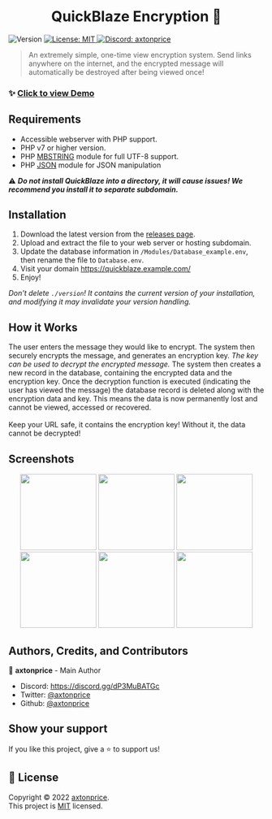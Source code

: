 <h1 align="center">QuickBlaze Encryption 👋</h1>
<p>
  <img alt="Version" src="https://img.shields.io/badge/version-v1.0.3_Stable-blue.svg?cacheSeconds=2592000" />
  <a href="https://github.com/axtonprice/quickblaze-encrypt/blob/main/LICENSE" target="_blank">
    <img alt="License: MIT" src="https://img.shields.io/badge/License-MIT-yellow.svg" />
  </a>
  <a href="https://axtonprice.com?discord" target="_blank">
    <img alt="Discord: axtonprice" src="https://img.shields.io/discord/826239258590969897" />
  </a>
</p>

> An extremely simple, one-time view encryption system. Send links anywhere on the internet, and the encrypted message will automatically be destroyed after being viewed once!


### ✨ <a href="https://quickblaze.axtonprice.com" target="_blank">Click to view Demo</a>

## Requirements

- Accessible webserver with PHP support.
- PHP v7 or higher version.
- PHP [MBSTRING](http://php.net/manual/en/book.mbstring.php) module for full UTF-8 support.
- PHP [JSON](http://php.net/manual/en/book.json.php) module for JSON manipulation

⚠️ ***Do not install QuickBlaze into a directory, it will cause issues! We recommend you install it to separate subdomain.***

## Installation

1. Download the latest version from the <a href="https://github.com/axtonprice/quickblaze-encrypt/releases">releases page</a>. 
2. Upload and extract the file to your web server or hosting subdomain. 
3. Update the database information in `/Modules/Database_example.env`, then rename the file to `Database.env`.
4. Visit your domain https://quickblaze.example.com/
5. Enjoy!

*Don't delete `./version`! It contains the current version of your installation, and modifying it may invalidate your version handling.*

## How it Works

The user enters the message they would like to encrypt. The system then securely encrypts the message, and generates an encryption key. *The key can be used to decrypt the encrypted message.* The system then creates a new record in the database, containing the encrypted data and the encryption key. Once the decryption function is executed (indicating the user has viewed the message) the database record is deleted along with the encryption data and key. This means the data is now permanently lost and cannot be viewed, accessed or recovered. <br><br>Keep your URL safe, it contains the encryption key! Without it, the data cannot be decrypted!

## Screenshots

<p align="center">
  <img height="150" src="https://user-images.githubusercontent.com/37771600/162692669-273df86d-2e53-49c9-bd08-637c90f155be.png">
  <img height="150" src="https://user-images.githubusercontent.com/37771600/162692731-b3c6d03f-41a1-42f7-b4dc-8ed8661f121f.png">
  <img height="150" src="https://user-images.githubusercontent.com/37771600/162692774-2116a65b-d9e0-4841-a58b-ff89c55d5f63.png">
  <img height="150" src="https://user-images.githubusercontent.com/37771600/162692802-b3d91607-99e1-4b48-98a6-2fdf70dfe5de.png">
  <img height="150" src="https://user-images.githubusercontent.com/37771600/163634259-b66127ef-0e7b-4e48-a1f7-113a51ea2d22.png">
  <img height="150" src="https://user-images.githubusercontent.com/37771600/163634350-13dd2d42-f4b2-4978-9afe-4974d89a459c.png">
</p>
  
## Authors, Credits, and Contributors

👤 **axtonprice** - Main Author

* Discord: https://discord.gg/dP3MuBATGc
* Twitter: [@axtonprice](https://twitter.com/axtonprice)
* Github: [@axtonprice](https://github.com/axtonprice)

## Show your support

If you like this project, give a ⭐️ to support us!

## 📝 License

Copyright © 2022 [axtonprice](https://github.com/axtonprice).<br />
This project is [MIT](https://github.com/axtonprice/quickblaze-encrypt/blob/main/LICENSE) licensed.
